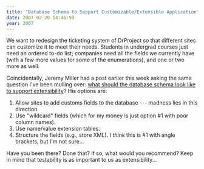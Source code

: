 ```yaml
---
title: "Database Schema to Support Customizable/Extensible Application"
date: 2007-02-20 14:46:59
year: 2007
---
```

We want to redesign the ticketing system of DrProject so that different sites can customize it to meet their needs.  Students in undergrad courses just need an ordered to-do list; companies need all the fields we currently have (with a few more values for some of the enumerations), and one or two more as well.

Coincidentally, Jeremy Miller had a post earlier this week asking the same question I've been mulling over: <a href="http://codebetter.com/blogs/jeremy.miller/archive/2007/02/19/How-do-you-extend-and-customize-a-database_3F00_.aspx">what should the database schema look like to support extensibility</a>? His options are:
<ol>
	<li>Allow sites to add customs fields to the database --- madness lies in this direction.</li>
	<li>Use "wildcard" fields (which for my money is just option #1 with poor column names).</li>
	<li>Use name/value extension tables.</li>
	<li>Structure the fields (e.g., store XML). I <em>think</em> this is #1 with angle brackets, but I'm not sure...</li>
</ol>
Have you been there?  Done that?  If so, what would you recommend?  Keep in mind that testability is as important to us as extensibility...
